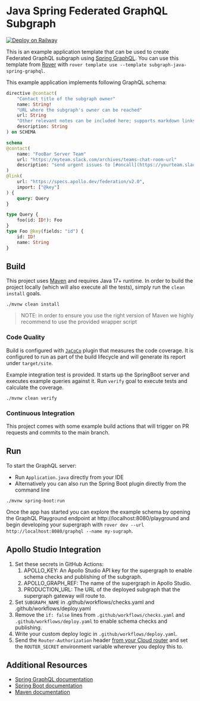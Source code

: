 # Java Spring Federated GraphQL Subgraph

[![Deploy on Railway](https://railway.app/button.svg)](https://railway.app/new/template/Jomu73?referralCode=xsbY2R)

This is an example application template that can be used to create Federated GraphQL subgraph using [Spring GraphQL](https://spring.io/projects/spring-graphql). You can use this template from [Rover](https://www.apollographql.com/docs/rover/commands/template/) with `rover template use --template subgraph-java-spring-graphql`.

This example application implements following GraphQL schema:

```graphql
directive @contact(
    "Contact title of the subgraph owner"
    name: String!
    "URL where the subgraph's owner can be reached"
    url: String
    "Other relevant notes can be included here; supports markdown links"
    description: String
) on SCHEMA

schema
@contact(
    name: "FooBar Server Team"
    url: "https://myteam.slack.com/archives/teams-chat-room-url"
    description: "send urgent issues to [#oncall](https://yourteam.slack.com/archives/oncall)."
)
@link(
    url: "https://specs.apollo.dev/federation/v2.0",
    import: ["@key"]
) {
    query: Query
}

type Query {
    foo(id: ID!): Foo
}
type Foo @key(fields: "id") {
    id: ID!
    name: String
}
```

## Build

This project uses [Maven](https://maven.apache.org/) and requires Java 17+ runtime. In order to build the project locally (which
will also execute all the tests), simply run the `clean install` goals.

```shell
./mvnw clean install
```

> NOTE: in order to ensure you use the right version of Maven we highly recommend to use the provided wrapper script

### Code Quality

Build is configured with [`JaCoCo`](https://www.eclemma.org/jacoco/) plugin that measures the code coverage. It is configured
to run as part of the build lifecycle and will generate its report under `target/site`.

Example integration test is provided. It starts up the SpringBoot server and executes example queries against it. Run
`verify` goal to execute tests and calculate the coverage.

```shell
./mvnw clean verify
```

### Continuous Integration

This project comes with some example build actions that will trigger on PR requests and commits to the main branch.

## Run

To start the GraphQL server:

* Run `Application.java` directly from your IDE
* Alternatively you can also run the Spring Boot plugin directly from the command line

```shell script
./mvnw spring-boot:run
```

Once the app has started you can explore the example schema by opening the GraphQL Playground endpoint at http://localhost:8080/playground and begin developing your supergraph with `rover dev --url http://localhost:8080/graphql --name my-sugraph`.

## Apollo Studio Integration

1. Set these secrets in GitHub Actions:
    1. APOLLO_KEY: An Apollo Studio API key for the supergraph to enable schema checks and publishing of the
       subgraph.
    2. APOLLO_GRAPH_REF: The name of the supergraph in Apollo Studio.
    3. PRODUCTION_URL: The URL of the deployed subgraph that the supergraph gateway will route to.
2. Set `SUBGRAPH_NAME` in .github/workflows/checks.yaml and .github/workflows/deploy.yaml
3. Remove the `if: false` lines from `.github/workflows/checks.yaml` and `.github/workflows/deploy.yaml` to enable schema checks and publishing.
4. Write your custom deploy logic in `.github/workflows/deploy.yaml`.
5. Send the `Router-Authorization` header [from your Cloud router](https://www.apollographql.com/docs/graphos/routing/cloud-configuration#managing-secrets) and set the `ROUTER_SECRET` environment variable wherever you deploy this to.

## Additional Resources

* [Spring GraphQL documentation](https://spring.io/projects/spring-graphql)
* [Spring Boot documentation](https://docs.spring.io/spring-boot/docs/2.7.3/reference/htmlsingle/)
* [Maven documentation](https://maven.apache.org/)
